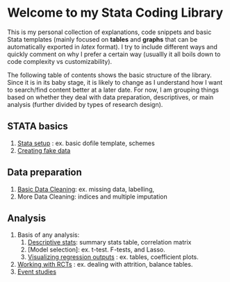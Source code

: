 # Welcome to my Stata Coding Library

This is my personal collection of explanations, code snippets and basic Stata templates (mainly focused on **tables** and **graphs** that can be automatically exported in *latex* format). I try to include different ways and quickly comment on why I prefer a certain way (usuallly it all boils down to code complexity vs customizability).

The following table of contents shows the basic structure of the library. Since it is in its baby stage, it is likely to change as I understand how I want to search/find content better at a later date. For now, I am grouping things based on whether they deal with data preparation, descriptives, or main analysis (further divided by types of research design).

## STATA basics

1. [Stata setup](./content/stata_setup.md) : ex. basic dofile template, schemes
2. [Creating fake data]()

## Data preparation

1. [Basic Data Cleaning](./content/data_cleaning.md): ex. missing data, labelling,
2. More Data Cleaning: indices and multiple imputation

## Analysis

1. Basis of any analysis:
   1. [Descriptive stats](./content/descriptive.md): summary stats table, correlation matrix
   2. [Model selection]: ex. t-test. F-tests, and Lasso.
   3. [Visualizing regression outputs](./content/regression.md) : ex. tables, coefficient plots.
2. [Working with RCTs](./content/rct.md) : ex. dealing with attrition, balance tables.
3. [Event studies](./content/event_study.ipynb)
